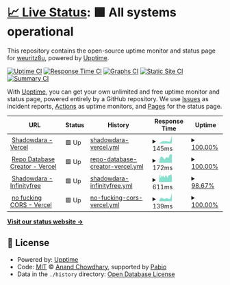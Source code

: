 # [📈 Live Status](https://weuritz8u.github.io/upptime): <!--live status--> **🟩 All systems operational**

This repository contains the open-source uptime monitor and status page for [weuritz8u](https://weuritz8u.github.io), powered by [Upptime](https://github.com/upptime/upptime).

[![Uptime CI](https://github.com/weuritz8u/upptime/workflows/Uptime%20CI/badge.svg)](https://github.com/weuritz8u/upptime/actions?query=workflow%3A%22Uptime+CI%22)
[![Response Time CI](https://github.com/weuritz8u/upptime/workflows/Response%20Time%20CI/badge.svg)](https://github.com/weuritz8u/upptime/actions?query=workflow%3A%22Response+Time+CI%22)
[![Graphs CI](https://github.com/weuritz8u/upptime/workflows/Graphs%20CI/badge.svg)](https://github.com/weuritz8u/upptime/actions?query=workflow%3A%22Graphs+CI%22)
[![Static Site CI](https://github.com/weuritz8u/upptime/workflows/Static%20Site%20CI/badge.svg)](https://github.com/weuritz8u/upptime/actions?query=workflow%3A%22Static+Site+CI%22)
[![Summary CI](https://github.com/weuritz8u/upptime/workflows/Summary%20CI/badge.svg)](https://github.com/weuritz8u/upptime/actions?query=workflow%3A%22Summary+CI%22)

With [Upptime](https://upptime.js.org), you can get your own unlimited and free uptime monitor and status page, powered entirely by a GitHub repository. We use [Issues](https://github.com/weuritz8u/upptime/issues) as incident reports, [Actions](https://github.com/weuritz8u/upptime/actions) as uptime monitors, and [Pages](https://weuritz8u.github.io/upptime) for the status page.

<!--start: status pages-->
<!-- This summary is generated by Upptime (https://github.com/upptime/upptime) -->
<!-- Do not edit this manually, your changes will be overwritten -->
<!-- prettier-ignore -->
| URL | Status | History | Response Time | Uptime |
| --- | ------ | ------- | ------------- | ------ |
| <img alt="" src="https://icons.duckduckgo.com/ip3/shadowdara.vercel.app.ico" height="13"> [Shadowdara - Vercel](https://shadowdara.vercel.app/) | 🟩 Up | [shadowdara-vercel.yml](https://github.com/weuritz8u/upptime/commits/HEAD/history/shadowdara-vercel.yml) | <details><summary><img alt="Response time graph" src="./graphs/shadowdara-vercel/response-time-week.png" height="20"> 145ms</summary><br><a href="https://weuritz8u.github.io/upptime/history/shadowdara-vercel"><img alt="Response time 136" src="https://img.shields.io/endpoint?url=https%3A%2F%2Fraw.githubusercontent.com%2Fweuritz8u%2Fupptime%2FHEAD%2Fapi%2Fshadowdara-vercel%2Fresponse-time.json"></a><br><a href="https://weuritz8u.github.io/upptime/history/shadowdara-vercel"><img alt="24-hour response time 407" src="https://img.shields.io/endpoint?url=https%3A%2F%2Fraw.githubusercontent.com%2Fweuritz8u%2Fupptime%2FHEAD%2Fapi%2Fshadowdara-vercel%2Fresponse-time-day.json"></a><br><a href="https://weuritz8u.github.io/upptime/history/shadowdara-vercel"><img alt="7-day response time 145" src="https://img.shields.io/endpoint?url=https%3A%2F%2Fraw.githubusercontent.com%2Fweuritz8u%2Fupptime%2FHEAD%2Fapi%2Fshadowdara-vercel%2Fresponse-time-week.json"></a><br><a href="https://weuritz8u.github.io/upptime/history/shadowdara-vercel"><img alt="30-day response time 136" src="https://img.shields.io/endpoint?url=https%3A%2F%2Fraw.githubusercontent.com%2Fweuritz8u%2Fupptime%2FHEAD%2Fapi%2Fshadowdara-vercel%2Fresponse-time-month.json"></a><br><a href="https://weuritz8u.github.io/upptime/history/shadowdara-vercel"><img alt="1-year response time 136" src="https://img.shields.io/endpoint?url=https%3A%2F%2Fraw.githubusercontent.com%2Fweuritz8u%2Fupptime%2FHEAD%2Fapi%2Fshadowdara-vercel%2Fresponse-time-year.json"></a></details> | <details><summary><a href="https://weuritz8u.github.io/upptime/history/shadowdara-vercel">100.00%</a></summary><a href="https://weuritz8u.github.io/upptime/history/shadowdara-vercel"><img alt="All-time uptime 100.00%" src="https://img.shields.io/endpoint?url=https%3A%2F%2Fraw.githubusercontent.com%2Fweuritz8u%2Fupptime%2FHEAD%2Fapi%2Fshadowdara-vercel%2Fuptime.json"></a><br><a href="https://weuritz8u.github.io/upptime/history/shadowdara-vercel"><img alt="24-hour uptime 100.00%" src="https://img.shields.io/endpoint?url=https%3A%2F%2Fraw.githubusercontent.com%2Fweuritz8u%2Fupptime%2FHEAD%2Fapi%2Fshadowdara-vercel%2Fuptime-day.json"></a><br><a href="https://weuritz8u.github.io/upptime/history/shadowdara-vercel"><img alt="7-day uptime 100.00%" src="https://img.shields.io/endpoint?url=https%3A%2F%2Fraw.githubusercontent.com%2Fweuritz8u%2Fupptime%2FHEAD%2Fapi%2Fshadowdara-vercel%2Fuptime-week.json"></a><br><a href="https://weuritz8u.github.io/upptime/history/shadowdara-vercel"><img alt="30-day uptime 100.00%" src="https://img.shields.io/endpoint?url=https%3A%2F%2Fraw.githubusercontent.com%2Fweuritz8u%2Fupptime%2FHEAD%2Fapi%2Fshadowdara-vercel%2Fuptime-month.json"></a><br><a href="https://weuritz8u.github.io/upptime/history/shadowdara-vercel"><img alt="1-year uptime 100.00%" src="https://img.shields.io/endpoint?url=https%3A%2F%2Fraw.githubusercontent.com%2Fweuritz8u%2Fupptime%2FHEAD%2Fapi%2Fshadowdara-vercel%2Fuptime-year.json"></a></details>
| <img alt="" src="https://icons.duckduckgo.com/ip3/repo-database-creator.vercel.app.ico" height="13"> [Repo Database Creator - Vercel](https://repo-database-creator.vercel.app/) | 🟩 Up | [repo-database-creator-vercel.yml](https://github.com/weuritz8u/upptime/commits/HEAD/history/repo-database-creator-vercel.yml) | <details><summary><img alt="Response time graph" src="./graphs/repo-database-creator-vercel/response-time-week.png" height="20"> 172ms</summary><br><a href="https://weuritz8u.github.io/upptime/history/repo-database-creator-vercel"><img alt="Response time 133" src="https://img.shields.io/endpoint?url=https%3A%2F%2Fraw.githubusercontent.com%2Fweuritz8u%2Fupptime%2FHEAD%2Fapi%2Frepo-database-creator-vercel%2Fresponse-time.json"></a><br><a href="https://weuritz8u.github.io/upptime/history/repo-database-creator-vercel"><img alt="24-hour response time 235" src="https://img.shields.io/endpoint?url=https%3A%2F%2Fraw.githubusercontent.com%2Fweuritz8u%2Fupptime%2FHEAD%2Fapi%2Frepo-database-creator-vercel%2Fresponse-time-day.json"></a><br><a href="https://weuritz8u.github.io/upptime/history/repo-database-creator-vercel"><img alt="7-day response time 172" src="https://img.shields.io/endpoint?url=https%3A%2F%2Fraw.githubusercontent.com%2Fweuritz8u%2Fupptime%2FHEAD%2Fapi%2Frepo-database-creator-vercel%2Fresponse-time-week.json"></a><br><a href="https://weuritz8u.github.io/upptime/history/repo-database-creator-vercel"><img alt="30-day response time 133" src="https://img.shields.io/endpoint?url=https%3A%2F%2Fraw.githubusercontent.com%2Fweuritz8u%2Fupptime%2FHEAD%2Fapi%2Frepo-database-creator-vercel%2Fresponse-time-month.json"></a><br><a href="https://weuritz8u.github.io/upptime/history/repo-database-creator-vercel"><img alt="1-year response time 133" src="https://img.shields.io/endpoint?url=https%3A%2F%2Fraw.githubusercontent.com%2Fweuritz8u%2Fupptime%2FHEAD%2Fapi%2Frepo-database-creator-vercel%2Fresponse-time-year.json"></a></details> | <details><summary><a href="https://weuritz8u.github.io/upptime/history/repo-database-creator-vercel">100.00%</a></summary><a href="https://weuritz8u.github.io/upptime/history/repo-database-creator-vercel"><img alt="All-time uptime 100.00%" src="https://img.shields.io/endpoint?url=https%3A%2F%2Fraw.githubusercontent.com%2Fweuritz8u%2Fupptime%2FHEAD%2Fapi%2Frepo-database-creator-vercel%2Fuptime.json"></a><br><a href="https://weuritz8u.github.io/upptime/history/repo-database-creator-vercel"><img alt="24-hour uptime 100.00%" src="https://img.shields.io/endpoint?url=https%3A%2F%2Fraw.githubusercontent.com%2Fweuritz8u%2Fupptime%2FHEAD%2Fapi%2Frepo-database-creator-vercel%2Fuptime-day.json"></a><br><a href="https://weuritz8u.github.io/upptime/history/repo-database-creator-vercel"><img alt="7-day uptime 100.00%" src="https://img.shields.io/endpoint?url=https%3A%2F%2Fraw.githubusercontent.com%2Fweuritz8u%2Fupptime%2FHEAD%2Fapi%2Frepo-database-creator-vercel%2Fuptime-week.json"></a><br><a href="https://weuritz8u.github.io/upptime/history/repo-database-creator-vercel"><img alt="30-day uptime 100.00%" src="https://img.shields.io/endpoint?url=https%3A%2F%2Fraw.githubusercontent.com%2Fweuritz8u%2Fupptime%2FHEAD%2Fapi%2Frepo-database-creator-vercel%2Fuptime-month.json"></a><br><a href="https://weuritz8u.github.io/upptime/history/repo-database-creator-vercel"><img alt="1-year uptime 100.00%" src="https://img.shields.io/endpoint?url=https%3A%2F%2Fraw.githubusercontent.com%2Fweuritz8u%2Fupptime%2FHEAD%2Fapi%2Frepo-database-creator-vercel%2Fuptime-year.json"></a></details>
| <img alt="" src="https://icons.duckduckgo.com/ip3/shadowdara.42web.io.ico" height="13"> [Shadowdara - Infinityfree](https://shadowdara.42web.io/) | 🟩 Up | [shadowdara-infinityfree.yml](https://github.com/weuritz8u/upptime/commits/HEAD/history/shadowdara-infinityfree.yml) | <details><summary><img alt="Response time graph" src="./graphs/shadowdara-infinityfree/response-time-week.png" height="20"> 611ms</summary><br><a href="https://weuritz8u.github.io/upptime/history/shadowdara-infinityfree"><img alt="Response time 608" src="https://img.shields.io/endpoint?url=https%3A%2F%2Fraw.githubusercontent.com%2Fweuritz8u%2Fupptime%2FHEAD%2Fapi%2Fshadowdara-infinityfree%2Fresponse-time.json"></a><br><a href="https://weuritz8u.github.io/upptime/history/shadowdara-infinityfree"><img alt="24-hour response time 650" src="https://img.shields.io/endpoint?url=https%3A%2F%2Fraw.githubusercontent.com%2Fweuritz8u%2Fupptime%2FHEAD%2Fapi%2Fshadowdara-infinityfree%2Fresponse-time-day.json"></a><br><a href="https://weuritz8u.github.io/upptime/history/shadowdara-infinityfree"><img alt="7-day response time 611" src="https://img.shields.io/endpoint?url=https%3A%2F%2Fraw.githubusercontent.com%2Fweuritz8u%2Fupptime%2FHEAD%2Fapi%2Fshadowdara-infinityfree%2Fresponse-time-week.json"></a><br><a href="https://weuritz8u.github.io/upptime/history/shadowdara-infinityfree"><img alt="30-day response time 608" src="https://img.shields.io/endpoint?url=https%3A%2F%2Fraw.githubusercontent.com%2Fweuritz8u%2Fupptime%2FHEAD%2Fapi%2Fshadowdara-infinityfree%2Fresponse-time-month.json"></a><br><a href="https://weuritz8u.github.io/upptime/history/shadowdara-infinityfree"><img alt="1-year response time 608" src="https://img.shields.io/endpoint?url=https%3A%2F%2Fraw.githubusercontent.com%2Fweuritz8u%2Fupptime%2FHEAD%2Fapi%2Fshadowdara-infinityfree%2Fresponse-time-year.json"></a></details> | <details><summary><a href="https://weuritz8u.github.io/upptime/history/shadowdara-infinityfree">98.67%</a></summary><a href="https://weuritz8u.github.io/upptime/history/shadowdara-infinityfree"><img alt="All-time uptime 29.21%" src="https://img.shields.io/endpoint?url=https%3A%2F%2Fraw.githubusercontent.com%2Fweuritz8u%2Fupptime%2FHEAD%2Fapi%2Fshadowdara-infinityfree%2Fuptime.json"></a><br><a href="https://weuritz8u.github.io/upptime/history/shadowdara-infinityfree"><img alt="24-hour uptime 94.31%" src="https://img.shields.io/endpoint?url=https%3A%2F%2Fraw.githubusercontent.com%2Fweuritz8u%2Fupptime%2FHEAD%2Fapi%2Fshadowdara-infinityfree%2Fuptime-day.json"></a><br><a href="https://weuritz8u.github.io/upptime/history/shadowdara-infinityfree"><img alt="7-day uptime 98.67%" src="https://img.shields.io/endpoint?url=https%3A%2F%2Fraw.githubusercontent.com%2Fweuritz8u%2Fupptime%2FHEAD%2Fapi%2Fshadowdara-infinityfree%2Fuptime-week.json"></a><br><a href="https://weuritz8u.github.io/upptime/history/shadowdara-infinityfree"><img alt="30-day uptime 29.21%" src="https://img.shields.io/endpoint?url=https%3A%2F%2Fraw.githubusercontent.com%2Fweuritz8u%2Fupptime%2FHEAD%2Fapi%2Fshadowdara-infinityfree%2Fuptime-month.json"></a><br><a href="https://weuritz8u.github.io/upptime/history/shadowdara-infinityfree"><img alt="1-year uptime 29.21%" src="https://img.shields.io/endpoint?url=https%3A%2F%2Fraw.githubusercontent.com%2Fweuritz8u%2Fupptime%2FHEAD%2Fapi%2Fshadowdara-infinityfree%2Fuptime-year.json"></a></details>
| <img alt="" src="https://icons.duckduckgo.com/ip3/no-fucking-cors.vercel.app.ico" height="13"> [no fucking CORS - Vercel](https://no-fucking-cors.vercel.app) | 🟩 Up | [no-fucking-cors-vercel.yml](https://github.com/weuritz8u/upptime/commits/HEAD/history/no-fucking-cors-vercel.yml) | <details><summary><img alt="Response time graph" src="./graphs/no-fucking-cors-vercel/response-time-week.png" height="20"> 139ms</summary><br><a href="https://weuritz8u.github.io/upptime/history/no-fucking-cors-vercel"><img alt="Response time 163" src="https://img.shields.io/endpoint?url=https%3A%2F%2Fraw.githubusercontent.com%2Fweuritz8u%2Fupptime%2FHEAD%2Fapi%2Fno-fucking-cors-vercel%2Fresponse-time.json"></a><br><a href="https://weuritz8u.github.io/upptime/history/no-fucking-cors-vercel"><img alt="24-hour response time 326" src="https://img.shields.io/endpoint?url=https%3A%2F%2Fraw.githubusercontent.com%2Fweuritz8u%2Fupptime%2FHEAD%2Fapi%2Fno-fucking-cors-vercel%2Fresponse-time-day.json"></a><br><a href="https://weuritz8u.github.io/upptime/history/no-fucking-cors-vercel"><img alt="7-day response time 139" src="https://img.shields.io/endpoint?url=https%3A%2F%2Fraw.githubusercontent.com%2Fweuritz8u%2Fupptime%2FHEAD%2Fapi%2Fno-fucking-cors-vercel%2Fresponse-time-week.json"></a><br><a href="https://weuritz8u.github.io/upptime/history/no-fucking-cors-vercel"><img alt="30-day response time 163" src="https://img.shields.io/endpoint?url=https%3A%2F%2Fraw.githubusercontent.com%2Fweuritz8u%2Fupptime%2FHEAD%2Fapi%2Fno-fucking-cors-vercel%2Fresponse-time-month.json"></a><br><a href="https://weuritz8u.github.io/upptime/history/no-fucking-cors-vercel"><img alt="1-year response time 163" src="https://img.shields.io/endpoint?url=https%3A%2F%2Fraw.githubusercontent.com%2Fweuritz8u%2Fupptime%2FHEAD%2Fapi%2Fno-fucking-cors-vercel%2Fresponse-time-year.json"></a></details> | <details><summary><a href="https://weuritz8u.github.io/upptime/history/no-fucking-cors-vercel">100.00%</a></summary><a href="https://weuritz8u.github.io/upptime/history/no-fucking-cors-vercel"><img alt="All-time uptime 100.00%" src="https://img.shields.io/endpoint?url=https%3A%2F%2Fraw.githubusercontent.com%2Fweuritz8u%2Fupptime%2FHEAD%2Fapi%2Fno-fucking-cors-vercel%2Fuptime.json"></a><br><a href="https://weuritz8u.github.io/upptime/history/no-fucking-cors-vercel"><img alt="24-hour uptime 100.00%" src="https://img.shields.io/endpoint?url=https%3A%2F%2Fraw.githubusercontent.com%2Fweuritz8u%2Fupptime%2FHEAD%2Fapi%2Fno-fucking-cors-vercel%2Fuptime-day.json"></a><br><a href="https://weuritz8u.github.io/upptime/history/no-fucking-cors-vercel"><img alt="7-day uptime 100.00%" src="https://img.shields.io/endpoint?url=https%3A%2F%2Fraw.githubusercontent.com%2Fweuritz8u%2Fupptime%2FHEAD%2Fapi%2Fno-fucking-cors-vercel%2Fuptime-week.json"></a><br><a href="https://weuritz8u.github.io/upptime/history/no-fucking-cors-vercel"><img alt="30-day uptime 100.00%" src="https://img.shields.io/endpoint?url=https%3A%2F%2Fraw.githubusercontent.com%2Fweuritz8u%2Fupptime%2FHEAD%2Fapi%2Fno-fucking-cors-vercel%2Fuptime-month.json"></a><br><a href="https://weuritz8u.github.io/upptime/history/no-fucking-cors-vercel"><img alt="1-year uptime 100.00%" src="https://img.shields.io/endpoint?url=https%3A%2F%2Fraw.githubusercontent.com%2Fweuritz8u%2Fupptime%2FHEAD%2Fapi%2Fno-fucking-cors-vercel%2Fuptime-year.json"></a></details>

<!--end: status pages-->

[**Visit our status website →**](https://weuritz8u.github.io/upptime)

## 📄 License

- Powered by: [Upptime](https://github.com/upptime/upptime)
- Code: [MIT](./LICENSE) © [Anand Chowdhary](https://anandchowdhary.com), supported by [Pabio](https://pabio.com)
- Data in the `./history` directory: [Open Database License](https://opendatacommons.org/licenses/odbl/1-0/)
